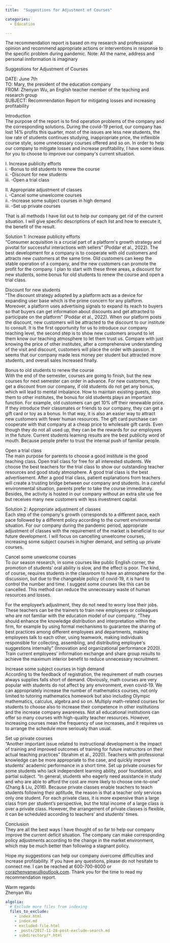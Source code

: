 ```yaml
---
title:  "Suggestions for Adjustment of Courses"

categories: 
  - Education

---
```


The recommendation report is based on my research and professional opinion and recommend appropriate actions or interventions in response to the specific problem during pandemic. 
Note: All the name, address and personal innformation is imaginary



Suggestions for Adjustment of Courses

DATE: June 7th<br>
TO: Mary, the president of the education company<br>
FROM: Zhenyan Wu, an English teacher member of the teaching and research group<br>
SUBJECT: Recommendation Report for mitigating losses and increasing profitability<br>

Introduction<br>
The purpose of the report is to find operation problems of the company and the corresponding solutions. During the covid-19 period, our company has lost 14% profits this quarter, most of the issues are less new students, the low rate of students continues studying, inappropriate price, the inflexible course style, some unnecessary courses offered and so on. In order to help our company to mitigate losses and increase profitability, I have some ideas for you to choose to improve our company's current situation.

I. Increase publicity efforts<br>
i. -Bonus to old students to renew the course<br>
ii. -Discount for new students<br>
iii. -Open a trial class<br>

II. Appropriate adjustment of classes<br>
i. -Cancel some unwelcome courses<br>
ii. -Increase some subject courses in high demand<br>
iii. -Set up private courses<br>

That is all methods I have list out to help our company get rid of the current situation. I will give specific descriptions of each list and how to execute it, the benefit of the result.

Solution 1: Increase publicity efforts<br>
“Consumer acquisition is a crucial part of a platform's growth strategy and pivotal for successful interactions with sellers” (Poddar et al., 2022). The best development for a company is to cooperate with old customers and attracts new customers at the same time. Old customers can keep the stable operation of a company, and the new customers can promote the profit for the company. I plan to start with these three areas, a discount for new students, some bonus for old students to renew the course and open a trial class.

Discount for new students<br>
“The discount strategy adopted by a platform acts as a device for expanding user base which is the prime concern for any platform. Moreover, a platform uses advertising signals to expand its reach to buyers so that buyers can get information about discounts and get attracted to participate on the platform” (Poddar et al., 2022). When our platform posts the discount, new customers will be attracted to the discount to our institute to consult. It is the first opportunity for us to introduce our company teaching level, the second step is to show new customers around to let them know our teaching atmosphere to let them trust us. Compare with just knowing the price of other institutes, after a comprehensive understanding of the visit and discount, customers will place the order with passion. It seems that our company made less money per student but attracted more students, and overall sales increased finally.

Bonus to old students to renew the course<br>
With the end of the semester, courses are going to finish, but the new courses for next semester can order in advance. For new customers, they get a discount from our company, if old students do not get any bonus, which will lead to mental imbalance. How to maintain existing guests, stop them to other institutes, the bonus for old students plays an important function. For example, old customers can get 10% off their renewable price. If they introduce their classmates or friends to our company, they can get a gift card or toy as a bonus. In that way, it is also an easier way to attract new customers with fewer human resources. The gift card purchase can cooperate with that company at a cheap price to wholesale gift cards. Even though they do not all used up, they can be the rewards for our employees in the future. Current students learning results are the best publicity word of mouth. Because people prefer to trust the internal push of familiar people.

Open a trial class<br>
The main purpose for parents to choose a good institute is the good teaching class. Open trail class for free for all interested students. We choose the best teachers for the trial class to show our outstanding teacher resources and good study atmosphere. A good trial class is the best advertisement. After a good trial class, patient explanations from teachers will create a trusting bridge between our company and students. In a careful environmental situation, parents prefer to take the course immediately. Besides, the activity is hosted in our company without an extra site use fee but receives many new customers with less investment capital.

Solution 2: Appropriate adjustment of classes<br>
Each step of the company's growth corresponds to a different pace, each pace followed by a different policy according to the current environmental situation. For our company during the pandemic period, appropriate adjustment of classes with the requirement of the market is beneficial to our future development. I will focus on cancelling unwelcome courses, increasing some subject courses in higher demand, and setting up private courses.

Cancel some unwelcome courses<br>
To our season research, in some courses like public English corner, the promotion of students’ oral ability is slow, and the effect is poor. The kind, of course, requires students in the classroom to have an atmosphere for the discussion, but due to the changeable policy of covid-19, it is hard to control the number and time. I suggest some courses like this can be cancelled. This method can reduce the unnecessary waste of human resources and losses.

For the employee’s adjustment, they do not need to worry lose their jobs. These teachers can be the trainers to train new employees or colleagues who are not familiar with the education model of our company. “They should enhance the knowledge distribution and interpretation within the firm, for example by using formal mechanisms to guarantee the sharing of best practices among different employees and departments, making employees talk to each other, using teamwork, making individuals responsible for collecting, assembling, and distributing employee's suggestions internally” (Innovation and organizational performance 2020). Train current employees’ information exchange and share group results to achieve the maximum interior benefit to reduce unnecessary recruitment.

Increase some subject courses in high demand<br>
According to the feedback of registration, the requirement of math courses always supplies falls short of demand. Obviously, math courses are very popular with students do not affect by any environment, even covid-19. We can appropriately increase the number of mathematics courses, not only limited to tutoring mathematics homework but also including Olympic mathematics, calculus, algebra and so on. Multiply math-related courses for students to choose also to increase their competence in other institutions and the increase company awareness. Not all educational institutions can offer so many courses with high-quality teacher resources. However, increasing courses mean the frequency of use increases, and it requires us to arrange the schedule more seriously than usual.

Set up private courses<br>
“Another important issue related to instructional development is the impact of training and improved outcomes of training for future instructors on their actual teaching practices” (Ibrahim et al., 2020). Teachers with professional knowledge can be more appropriate to the case, and quickly improve students' academic performance in a short time. Set up private courses for some students who lack independent learning ability, poor foundation, and partial subject. “In general, students who eagerly need assistance in study and who are able to afford the cost are more likely to choose one-to-one” (Zhang & Liu, 2016). Because private classes enable teachers to teach students following their aptitude, the reason is that a teacher only services only one student. For each private class, it is more expensive than a large class from per student’s perspective, but the total income of a large class is over a private class. However, the arrangement of private classes is flexible, it can be scheduled according to teachers' and students' times.

Conclusion<br>
They are all the best ways I have thought of so far to help our company improve the current deficit situation. The company can make corresponding policy adjustments according to the change in the market environment, which may be much better than following a stagnant policy.

Hope my suggestions can help our company overcome difficulties and increase profitability. If you have any questions, please do not hesitate to connect me. I can be reached at 600-700-8000 or corazhenyanwu@outlook.com. Thank you for the time to read my recommendation report.

Warm regards<br>
Zhenyan Wu

```yaml
algolia:
  # Exclude more files from indexing
  files_to_exclude:
    - index.html
    - index.md
    - excluded-file.html
    - _posts/2017-11-28-post-exclude-search.md
    - subdirectory/*.html
```